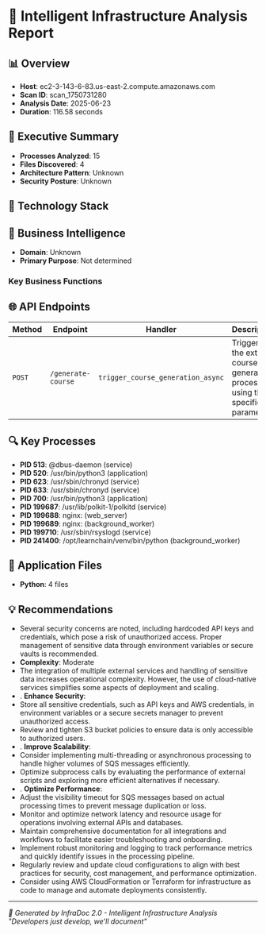 # 🧠 Intelligent Infrastructure Analysis Report

## 📊 Overview
- **Host**: ec2-3-143-6-83.us-east-2.compute.amazonaws.com
- **Scan ID**: scan_1750731280
- **Analysis Date**: 2025-06-23
- **Duration**: 116.58 seconds

## 🎯 Executive Summary
- **Processes Analyzed**: 15
- **Files Discovered**: 4
- **Architecture Pattern**: Unknown
- **Security Posture**: Unknown

## 🔧 Technology Stack

## 🏢 Business Intelligence
- **Domain**: Unknown
- **Primary Purpose**: Not determined

### Key Business Functions

## 🌐 API Endpoints
| Method | Endpoint | Handler | Description |
|--------|----------|---------|-------------|
| `POST` | `/generate-course` | `trigger_course_generation_async` | Triggers the external course generation process using the specified parameters. |

## 🔍 Key Processes
- **PID 513**: @dbus-daemon (service)
- **PID 520**: /usr/bin/python3 (application)
- **PID 623**: /usr/sbin/chronyd (service)
- **PID 633**: /usr/sbin/chronyd (service)
- **PID 700**: /usr/bin/python3 (application)
- **PID 199687**: /usr/lib/polkit-1/polkitd (service)
- **PID 199688**: nginx: (web_server)
- **PID 199689**: nginx: (background_worker)
- **PID 199710**: /usr/sbin/rsyslogd (service)
- **PID 241400**: /opt/learnchain/venv/bin/python (background_worker)

## 📁 Application Files
- **Python**: 4 files

## 💡 Recommendations
- Several security concerns are noted, including hardcoded API keys and credentials, which pose a risk of unauthorized access. Proper management of sensitive data through environment variables or secure vaults is recommended.
- **Complexity**: Moderate
- The integration of multiple external services and handling of sensitive data increases operational complexity. However, the use of cloud-native services simplifies some aspects of deployment and scaling.
- . **Enhance Security**:
- Store all sensitive credentials, such as API keys and AWS credentials, in environment variables or a secure secrets manager to prevent unauthorized access.
- Review and tighten S3 bucket policies to ensure data is only accessible to authorized users.
- . **Improve Scalability**:
- Consider implementing multi-threading or asynchronous processing to handle higher volumes of SQS messages efficiently.
- Optimize subprocess calls by evaluating the performance of external scripts and exploring more efficient alternatives if necessary.
- . **Optimize Performance**:
- Adjust the visibility timeout for SQS messages based on actual processing times to prevent message duplication or loss.
- Monitor and optimize network latency and resource usage for operations involving external APIs and databases.
- Maintain comprehensive documentation for all integrations and workflows to facilitate easier troubleshooting and onboarding.
- Implement robust monitoring and logging to track performance metrics and quickly identify issues in the processing pipeline.
- Regularly review and update cloud configurations to align with best practices for security, cost management, and performance optimization.
- Consider using AWS CloudFormation or Terraform for infrastructure as code to manage and automate deployments consistently.


---
*🤖 Generated by InfraDoc 2.0 - Intelligent Infrastructure Analysis*  
*"Developers just develop, we'll document"*
